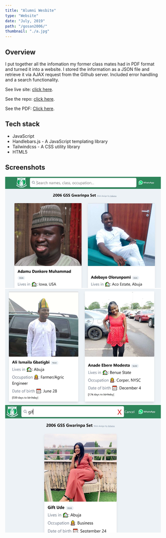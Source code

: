 ```yaml
---
title: "Alumni Wesbite"
type: "Website"
date: "July, 2019"
path: "/gosan2006/"
thumbnail: "./a.jpg"
---
```


## Overview

I put together all the infomation my former class mates had in PDF format and turned it into a website. I stored the information as a JSON file and retrieve it via AJAX request from the Github server. Included error handling and a search functionality.

See live site: [click here](https://gosan06.netlify.com/ "Live Preview").

See the repo: [click here](https://github.com/dankore/gss-gwarinpa-2006-set "GitHub Repo").

See the PDF: [Click here](https://1drv.ms/b/s!AuOdQ10mJ7QNhM0yuTVCjtjSiwEVDg?e=mg3Tix "PDF").



## Tech stack

- JavaScript
- Handlebars.js - A JavaScript templating library
- Tailwindcss - A CSS utility library
- HTML5

## Screenshots

![Screenshot 1](./alumni1.jpg)
![Screenshot 2](./alumni2.jpg)
![Screenshot 3](./alumni3.jpg)
